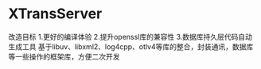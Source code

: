 # XTransServer
改造目标
1.更好的编译体验
2.提升openssl库的兼容性
3.数据库持久层代码自动生成工具
基于libuv、libxml2、log4cpp、otlv4等库的整合，封装通讯，数据库等一些操作的框架库，方便二次开发
